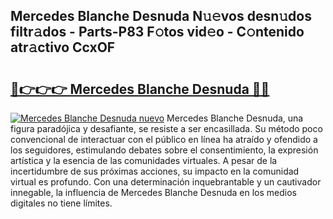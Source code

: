 ## Mercedes Blanche Desnuda N𝚞𝚎vos desn𝚞dos filtr𝚊dos - Parts-P83 F𝚘tos vid𝚎o - C𝚘ntenido atr𝚊ctivo CcxOF

# <h2><a href="http://mb19pm.tromn.icu/?c=Mercedes+Blanche+Desnuda">🔗👉👉👉 Mercedes Blanche Desnuda 🔗🔗</a></h2>

[![Mercedes Blanche Desnuda nuevo](https://i.imgur.com/pEAQMta.gif)](http://mb19pm.tromn.icu/?c=Mercedes+Blanche+Desnuda)
Mercedes Blanche Desnuda, una figura paradójica y desafiante, se resiste a ser encasillada. Su método poco convencional de interactuar con el público en línea ha atraído y ofendido a los seguidores, estimulando debates sobre el consentimiento, la expresión artística y la esencia de las comunidades virtuales. A pesar de la incertidumbre de sus próximas acciones, su impacto en la comunidad virtual es profundo. Con una determinación inquebrantable y un cautivador innegable, la influencia de Mercedes Blanche Desnuda en los medios digitales no tiene límites.
